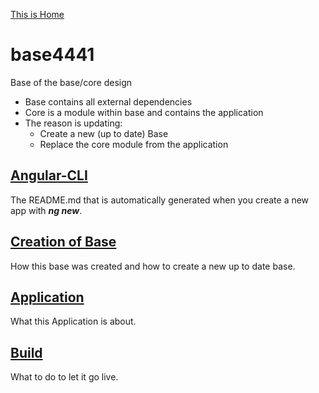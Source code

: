 [This is Home]()
# base4441
Base of the base/core design
* Base contains all external dependencies
* Core is a module within base and contains the application 
* The reason is updating:
    * Create a new (up to date) Base
    * Replace the core module from the application

## [Angular-CLI](./doc/angular.md)
The README.md that is automatically generated when you create a new app with ***ng new***.
## [Creation of Base](./doc/base.md)
How this base was created and how to create a new up to date base.
##  [Application](./src/app/core/doc/core.md)
What this Application is about.
## [Build](./doc/build.md)
What to do to let it go live.